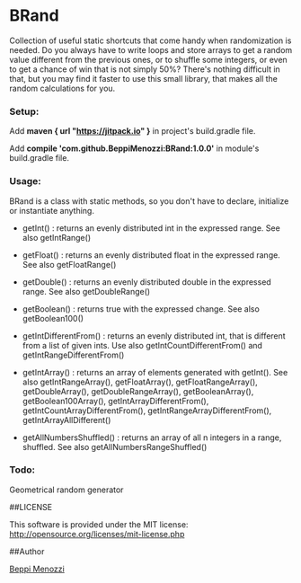 # BRand
Collection of useful static shortcuts that come handy when randomization is needed.
Do you always have to write loops and store arrays to get a random value different from the previous ones, or to shuffle some integers, or even to get a chance of win that is not simply 50%?
There's nothing difficult in that, but you may find it faster to use this small library, that makes all the random calculations for you.

### Setup:
Add **maven { url "https://jitpack.io" }** in project's build.gradle file.

Add **compile 'com.github.BeppiMenozzi:BRand:1.0.0'** in module's build.gradle file.

### Usage:
BRand is a class with static methods, so you don't have to declare, initialize or instantiate anything.

* getInt() : returns an evenly distributed int in the expressed range. See also getIntRange()

* getFloat() : returns an evenly distributed float in the expressed range. See also getFloatRange()

* getDouble() : returns an evenly distributed double in the expressed range. See also getDoubleRange()

* getBoolean() : returns true with the expressed change. See also getBoolean100()

* getIntDifferentFrom() : returns an evenly distributed int, that is different from a list of given ints. Use also getIntCountDifferentFrom() and getIntRangeDifferentFrom()

* getIntArray() : returns an array of elements generated with getInt(). See also getIntRangeArray(), getFloatArray(), getFloatRangeArray(), getDoubleArray(), getDoubleRangeArray(), getBooleanArray(), getBoolean100Array(), getIntArrayDifferentFrom(), getIntCountArrayDifferentFrom(), getIntRangeArrayDifferentFrom(), getIntArrayAllDifferent()

* getAllNumbersShuffled() : returns an array of all n integers in a range, shuffled. See also getAllNumbersRangeShuffled()

### Todo:
Geometrical random generator

##LICENSE

This software is provided under the MIT license:<br />
http://opensource.org/licenses/mit-license.php


##Author

[Beppi Menozzi](http://www.beppi.it)
